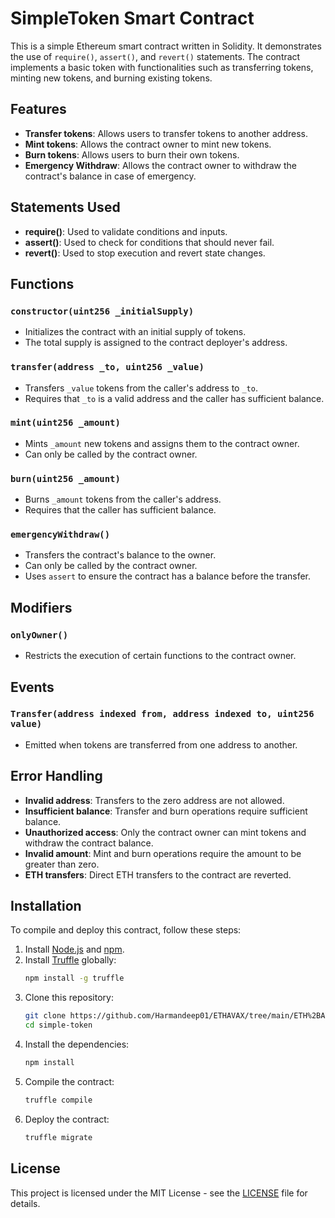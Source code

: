 
# SimpleToken Smart Contract

This is a simple Ethereum smart contract written in Solidity. It demonstrates the use of `require()`, `assert()`, and `revert()` statements. The contract implements a basic token with functionalities such as transferring tokens, minting new tokens, and burning existing tokens.

## Features

- **Transfer tokens**: Allows users to transfer tokens to another address.
- **Mint tokens**: Allows the contract owner to mint new tokens.
- **Burn tokens**: Allows users to burn their own tokens.
- **Emergency Withdraw**: Allows the contract owner to withdraw the contract's balance in case of emergency.

## Statements Used

- **require()**: Used to validate conditions and inputs.
- **assert()**: Used to check for conditions that should never fail.
- **revert()**: Used to stop execution and revert state changes.

## Functions

### `constructor(uint256 _initialSupply)`

- Initializes the contract with an initial supply of tokens.
- The total supply is assigned to the contract deployer's address.

### `transfer(address _to, uint256 _value)`

- Transfers `_value` tokens from the caller's address to `_to`.
- Requires that `_to` is a valid address and the caller has sufficient balance.

### `mint(uint256 _amount)`

- Mints `_amount` new tokens and assigns them to the contract owner.
- Can only be called by the contract owner.

### `burn(uint256 _amount)`

- Burns `_amount` tokens from the caller's address.
- Requires that the caller has sufficient balance.

### `emergencyWithdraw()`

- Transfers the contract's balance to the owner.
- Can only be called by the contract owner.
- Uses `assert` to ensure the contract has a balance before the transfer.

## Modifiers

### `onlyOwner()`

- Restricts the execution of certain functions to the contract owner.

## Events

### `Transfer(address indexed from, address indexed to, uint256 value)`

- Emitted when tokens are transferred from one address to another.

## Error Handling

- **Invalid address**: Transfers to the zero address are not allowed.
- **Insufficient balance**: Transfer and burn operations require sufficient balance.
- **Unauthorized access**: Only the contract owner can mint tokens and withdraw the contract balance.
- **Invalid amount**: Mint and burn operations require the amount to be greater than zero.
- **ETH transfers**: Direct ETH transfers to the contract are reverted.

## Installation

To compile and deploy this contract, follow these steps:

1. Install [Node.js](https://nodejs.org/) and [npm](https://www.npmjs.com/).
2. Install [Truffle](https://www.trufflesuite.com/truffle) globally:
   ```bash
   npm install -g truffle
   ```
3. Clone this repository:
   ```bash
   git clone https://github.com/Harmandeep01/ETHAVAX/tree/main/ETH%2BAVAX/Module1/functionAndErrors
   cd simple-token
   ```
4. Install the dependencies:
   ```bash
   npm install
   ```
5. Compile the contract:
   ```bash
   truffle compile
   ```
6. Deploy the contract:
   ```bash
   truffle migrate
   ```

## License

This project is licensed under the MIT License - see the [LICENSE](LICENSE) file for details.

